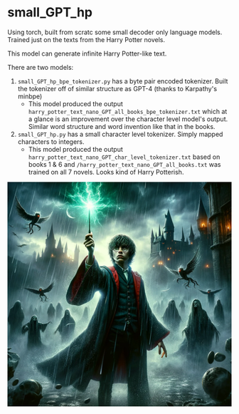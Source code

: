 # small_GPT_hp
Using torch, built from scratc some small decoder only language models. Trained just on the texts from the Harry Potter novels.

This model can generate infinite Harry Potter-like text.

There are two models:
1. `small_GPT_hp_bpe_tokenizer.py` has a byte pair encoded tokenizer. Built the tokenizer off of similar structure as GPT-4 (thanks to Karpathy's minbpe)
   * This model produced the output `harry_potter_text_nano_GPT_all_books_bpe_tokenizer.txt` which at a glance is an improvement over the character level model's output. Similar word structure and word invention like that in the books.
2. `small_GPT_hp.py` has a small character level tokenizer. Simply mapped characters to integers.
   * This model produced the output `harry_potter_text_nano_GPT_char_level_tokenizer.txt` based on books 1 & 6 and `/harry_potter_text_nano_GPT_all_books.txt` was trained on all 7 novels. Looks kind of Harry Potterish.

![alt text](DALLE_HP_2.png)

<!--Create an image depicting a teenage wizard who attends school in a medieval style castle in a gloomy setting. The teenager has round spectacles, shaggy length hair, and a lightning bolt scar on his forehead. He is dressed in black robes with red accents. He carries a wand about 14 inches in length. Show him holding his wand high above his head with green light bursting forth from the end of his wand illuminating the dark and rainy space around him. There should also be a mystic thematic element to the image of large language models. Show the teenager surrounded by floating wraithlike creatures that feed on human happiness and generated terrible feelings of despair within any person in close proximity.-->
